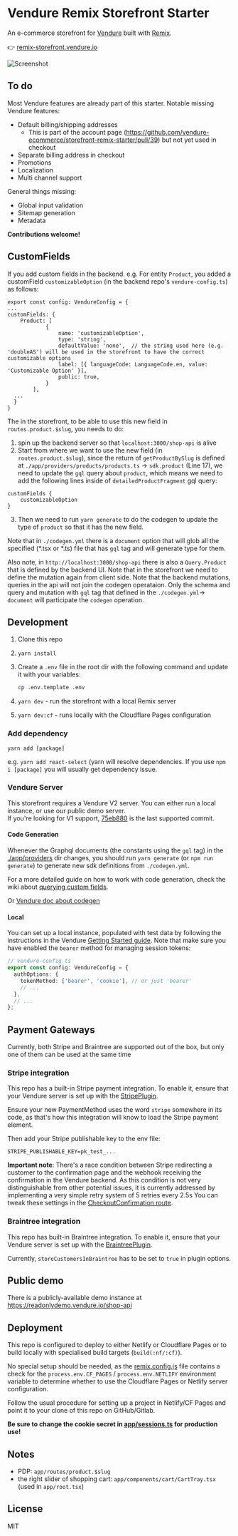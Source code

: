 # Vendure Remix Storefront Starter

An e-commerce storefront for [Vendure](https://www.vendure.io) built with [Remix](https://remix.run).

👉 [remix-storefront.vendure.io](https://remix-storefront.vendure.io/)

![Screenshot](https://www.vendure.io/blog/2022/05/lightning-fast-headless-commerce-with-vendure-and-remix/lighthouse-score.webp)

## To do

Most Vendure features are already part of this starter. Notable missing Vendure features:
- Default billing/shipping addresses
   - This is part of the account page (https://github.com/vendure-ecommerce/storefront-remix-starter/pull/39) but not yet used in checkout
- Separate billing address in checkout
- Promotions
- Localization
- Multi channel support

General things missing:
- Global input validation
- Sitemap generation
- Metadata

**Contributions welcome!**

## CustomFields

If you add custom fields in the backend. e.g. For entity `Product`, you added a customField `customizableOption` (in the backend repo's `vendure-config.ts`) as follows:
```
export const config: VendureConfig = {
...
customFields: { 
    Product: [
            {
                name: 'customizableOption',
                type: 'string',
                defaultValue: 'none',  // the string used here (e.g. 'doubleAS') will be used in the storefront to have the correct customizable options
                label: [{ languageCode: LanguageCode.en, value: 'Customizable Option' }],
                public: true,
            }
        ],
  ...
  }
}
```

The in the storefront, to be able to use this new field in `routes.product.$slug`, you needs to do:
1. spin up the backend server so that `localhost:3000/shop-api` is alive
2. Start from where we want to use the new field (in `routes.product.$slug`), since the return of `getProductBySlug` is defined at `./app/providers/products/products.ts` -> `sdk.product` (Line 17), we need to update the `gql` query about `product`, which means we need to add the following lines inside of `detailedProductFragment` gql query:
  ```
  customFields {
      customizableOption
  }
  ```
3. Then we need to run `yarn generate` to do the codegen to update the type of `product` so that it has the new field.

Note that in `./codegen.yml` there is a `document` option that will glob all the specified (*.tsx or *.ts) file that has `gql` tag and will generate type for them.

Also note, in `http://localhost:3000/shop-api` there is also a `Query.Product` that is defined by the backend UI.
Note that in the storefront we need to define the mutation again from client side. 
Note that the backend mutations, queries in the api will not join the codegen operataion. Only the schema and query and mutation with `gql` tag that defined in the `./codegen.yml`-> `document` will participate the `codegen` operation.

## Development

1. Clone this repo
2. `yarn install`
3. Create a `.env` file in the root dir with the following command and update it with your variables:
   
   ```bash
   cp .env.template .env
   ```
   
5. `yarn dev` - run the storefront with a local Remix server
6. `yarn dev:cf` - runs locally with the Cloudflare Pages configuration

### Add dependency
```
yarn add [package]
```
e.g. `yarn add react-select` 
(yarn will resolve dependencies. If you use `npm i [package]` you will usually get dependency issue.

### Vendure Server

This storefront requires a Vendure V2 server. You can either run a local instance, or use our public demo server.  
If you're looking for V1 support, [75eb880](https://github.com/vendure-ecommerce/storefront-remix-starter/tree/75eb880052d7f76b2026fc917cf545996012e3ac) is the last supported commit.

#### Code Generation

Whenever the Graphql documents (the constants using the `gql` tag) in the [./app/providers](./app/providers) dir changes,
you should run `yarn generate` (or `npm run generate`) to generate new sdk definitions from `./codegen.yml`.

For a more detailed guide on how to work with code generation, check the wiki about [querying custom fields](https://github.com/vendure-ecommerce/storefront-remix-starter/wiki/Querying-custom-fields).

Or [Vendure doc about codegen](https://docs.vendure.io/guides/storefront/codegen/)

#### Local

You can set up a local instance, populated with test data by following the instructions in the Vendure [Getting Started guide](https://docs.vendure.io/getting-started/). Note that make sure you have enabled the `bearer` method for managing session tokens:

```ts
// vendure-config.ts
export const config: VendureConfig = {
  authOptions: {
    tokenMethod: ['bearer', 'cookie'], // or just 'bearer'
    // ...
  },
  // ...
};
```

## Payment Gateways

Currently, both Stripe and Braintree are supported out of the box, but only one of them can be used at the same time

### Stripe integration

This repo has a built-in Stripe payment integration. To enable it, ensure that your Vendure server is set up with
the [StripePlugin](https://docs.vendure.io/reference/core-plugins/payments-plugin/stripe-plugin/).

Ensure your new PaymentMethod uses the word `stripe` somewhere in its code, as that's how this integration will know
to load the Stripe payment element.

Then add your Stripe publishable key to the env file:

```
STRIPE_PUBLISHABLE_KEY=pk_test_...
```

**Important note**: There's a race condition between Stripe redirecting a customer to the confirmation page and the webhook receiving the confirmation in the Vendure backend. As this condition is not very distinguishable from other potential issues, it is currently addressed by implementing a very simple retry system of 5 retries every 2.5s You can tweak these settings in the [CheckoutConfirmation route](./app/routes/checkout/confirmation.%24orderCode.tsx).

### Braintree integration

This repo has built-in Braintree integration. To enable it, ensure that your Vendure server is set up with
the [BraintreePlugin](https://docs.vendure.io/reference/core-plugins/payments-plugin/braintree-plugin/).

Currently, `storeCustomersInBraintree` has to be set to `true` in plugin options.

## Public demo

There is a publicly-available demo instance at https://readonlydemo.vendure.io/shop-api

## Deployment

This repo is configured to deploy to either Netlify or Cloudflare Pages or to build locally with specialised build targets (`build(:nf/:cf)`).

No special setup should be needed, as the [remix.config.js](./remix.config.js) file contains a check for the `process.env.CF_PAGES` / `process.env.NETLIFY` environment variable to determine whether to use the Cloudflare Pages or Netlify server configuration.

Follow the usual procedure for setting up a project in Netlify/CF Pages and point it to your clone of this repo on GitHub/Gitlab.

**Be sure to change the cookie secret in [app/sessions.ts](./app/sessions.ts) for production use!**

## Notes
* PDP: `app/routes/product.$slug`
* the right slider of shopping cart: `app/components/cart/CartTray.tsx` (used in `app/root.tsx`)

## License

MIT
